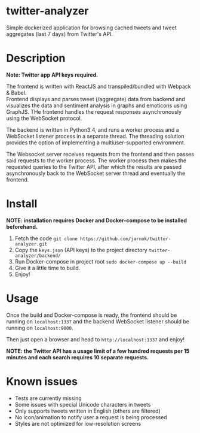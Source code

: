 # twitter-analyzer
Simple dockerized application for browsing cached tweets
and tweet aggregates (last 7 days) from Twitter's API.  


# Description

**Note: Twitter app API keys required.**

The frontend is written with ReactJS and transpiled/bundled with Webpack & Babel.  
Frontend displays and parses tweet (/aggregate) data from backend and visualizes
the data and sentiment analysis in graphs and emoticons using GraphJS. THe frontend
handles the request responses asynchronously using the WebSocket protocol.

The backend is written in Python3.4, and runs a worker process and a WebSocket
listener process in a separate thread. The threading solution provides the option
of implementing a multiuser-supported environment.

The Websocket server receives requests from the frontend and then passes said
requests to the worker process. The worker process then makes the requested
queries to the Twitter API, after which the results are passed asynchronously
back to the WebSocket server thread and eventually the frontend.

# Install

**NOTE: installation requires Docker and Docker-compose to be installed beforehand.**

1. Fetch the code `git clone https://github.com/jarnok/twitter-analyzer.git`
2. Copy the `keys.json` (API keys) to the project directory `twitter-analyzer/backend/`
3. Run Docker-compose in project root `sudo docker-compose up --build`
4. Give it a little time to build.
5. Enjoy!

# Usage

Once the build and Docker-compose is ready, the frontend should be running
on `localhost:1337` and the backend WebSocket listener should be running
on `localhost:9000`.

Then just open a browser and head to `http://localhost:1337` and enjoy!

**NOTE: the Twitter API has a usage limit of a few hundred requests per 15 minutes and each search requires 10 separate requests.** 

# Known issues

- Tests are currently missing
- Some issues with special Unicode characters in tweets
- Only supports tweets written in English (others are filtered)
- No icon/animation to notify user a request is being processed
- Styles are not optimized for low-resolution screens
